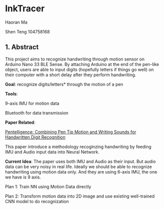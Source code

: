 # InkTracer

Haoran Ma

Shen Teng 104758168

## 1. Abstract

This project aims to recognize handwriting through motion sensor on Arduino Nano 33 BLE Sense. By attaching Arduino at the end of the pen-like object, users are able to input digits (hopefully letters if things go well) on their computer with a short delay after they perform handwriting.



**Goal**: recognize digits/letters* through the motion of a pen 

**Tools**:

9-axis IMU for motion data

Bluetooth for data transmission





**Paper Related**: 

[Pentelligence: Combining Pen Tip Motion and Writing Sounds for Handwritten Digit Recognition](https://dl.acm.org/doi/10.1145/3173574.3173705) 

This paper introduce a methodology recoginzing handwriting by feeding IMU and Audio input data into Neural Network.



**Current Idea**: The paper uses both IMU and Audio as their input. But audio data can be very noisy in real life. Ideally we should be able to recognize handwriting using motion data only. And they are using 6-axis IMU, the one we have is 9 axis.

Plan 1: Train NN using Motion Data directly

Plan 2: Transform motion data into 2D image and use existing well-trained CNN model to do recognization





